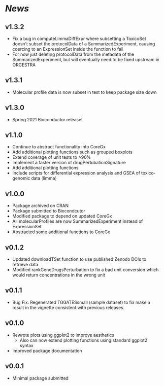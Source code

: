 # *News*

## v1.3.2
- Fix a bug in computeLimmaDiffExpr where subsetting a ToxicoSet doesn't subset
the protocolData of a SummarizedExperiment, causing coercing to an ExpressionSet
inside the function to fail
- For now just deleting protocolData from the metadata of the SummarizedExperiment,
but will eventually need to be fixed upstream in ORCESTRA

## v1.3.1
- Molecular profile data is now subset in test to keep package size down

## v1.3.0
- Spring 2021 Bioconductor release!

## v1.1.0
* Continue to abstract functionality into CoreGx
* Add additional plotting functions such as grouped boxplots
* Extend coverage of unit tests to >90%
* Implement a faster version of drugPertubationSignature
* Add additional plotting functions
* Include scripts for differential expression analysis and GSEA of 
  toxico-genomic data (limma)

## v1.0.0
* Package archived on CRAN
* Package submitted to Biocondcutor
* Modified package to depend on updated CoreGx
* All molecularProfiles are now SummarizedExperiment instead of ExpressionSet
* Abstracted some additional functions to CoreGx

## v0.1.2
* Updated downloadTSet function to use published Zenodo DOIs to retrieve data
* Modified rankGeneDrugsPerturbation to fix a bad unit conversion which would return concentrations in the wrong unit

## v0.1.1
* Bug Fix: Regenerated TGGATESsmall (sample dataset) to fix make a result in the vignette consistent with previous releases.

## v0.1.0
* Rewrote plots using ggplot2 to improve aesthetics
  * Also can now extend plotting functions using standard ggplot2 syntax
* Improved package documentation  

## v0.0.1
* Minimal package submitted
